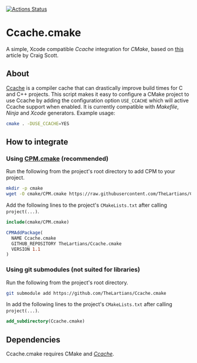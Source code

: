 [![Actions Status](https://github.com/TheLartians/Ccache.cmake/workflows/CI/badge.svg)](https://github.com/TheLartians/Ccache.cmake/actions)

# Ccache.cmake

A simple, Xcode compatible _Ccache_ integration for _CMake_, based on [this](https://crascit.com/2016/04/09/using-ccache-with-cmake) article by Craig Scott.
 
## About

[Ccache](https://ccache.dev) is a compiler cache that can drastically improve build times for C and C++ projects.
This script makes it easy to configure a CMake project to use Ccache by adding the configuration option `USE_CCACHE` which will active Ccache support when enabled.
It is currently compatible with _Makefile_, _Ninja_ and _Xcode_ generators.
Example usage:

```bash
cmake . -DUSE_CCACHE=YES
```

## How to integrate

### Using [CPM.cmake](https://github.com/TheLartians/CPM) (recommended)

Run the following from the project's root directory to add CPM to your project.

```bash
mkdir -p cmake
wget -O cmake/CPM.cmake https://raw.githubusercontent.com/TheLartians/CPM/master/cmake/CPM.cmake
```

Add the following lines to the project's `CMakeLists.txt` after calling `project(...)`.

```CMake
include(cmake/CPM.cmake)

CPMAddPackage(
  NAME Ccache.cmake
  GITHUB_REPOSITORY TheLartians/Ccache.cmake
  VERSION 1.1
)
```

### Using git submodules (not suited for libraries)

Run the following from the project's root directory.

```bash
git submodule add https://github.com/TheLartians/Ccache.cmake 
```

In add the following lines to the project's `CMakeLists.txt` after calling `project(...)`.

```CMake
add_subdirectory(Ccache.cmake)
```

## Dependencies

Ccache.cmake requires CMake and [_Ccache_](https://ccache.dev).
